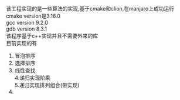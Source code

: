 该工程实现的是一些算法的实现,基于cmake和clion,在manjaro上成功运行  
cmake version是3.16.0  
gcc version 9.2.0  
gdb version 8.3.1   
该程序基于c++实现并且不需要外来的库  
目前实现的有  
1. 冒泡排序
2. 选择排序
3. 线性查找   
4.递归实现阶乘   
5.递归实现排列组合(带实现)  
6.